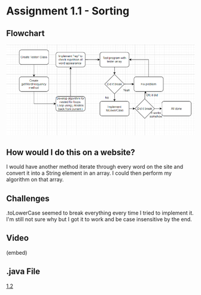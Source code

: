 # Assignment 1.1 - Sorting

## Flowchart

![](<Screenshot (12).png>)

## How would I do this on a website?

I would have another method iterate through every word on the site and convert it into a String element in an array. I could then perform my algorithm on that array. 

## Challenges

.toLowerCase seemed to break everything every time I tried to implement it. I'm still not sure why but I got it to work and be case insensitive by the end. 

## Video

(embed)

## .java File 

[1.2](https://github.com/Gabrielboudreau/MyRepo/blob/main/Main/Projects/project_1_2.java)
